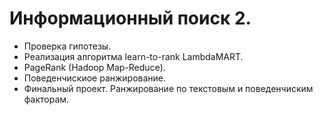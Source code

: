# Информационный поиск 2.
* Проверка гипотезы.  
* Реализация алгоритма learn-to-rank LambdaMART.  
* PageRank (Hadoop Map-Reduce).  
* Поведенчискиое ранжирование.  
* Финальный проект. Ранжирование по текстовым и поведенчиским факторам.  

